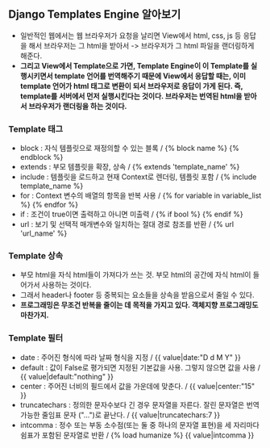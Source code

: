 ## Django Templates Engine 알아보기
- 일반적인 웹에서는 웹 브라우저가 요청을 날리면 View에서 html, css, js 등 응답을 해서 브라우저는 그 html을 받아서 -> 브라우저가 그 html 파일을 랜더링하게 해준다.
- **그리고 View에서 Template으로 가면, Template Engine이 이 Template를 실행시키면서 template 언어를 번역해주기 때문에 View에서 응답할 때는, 이미 template 언어가 html 태그로 변환이 되서 브라우저로 응답이 가게 된다. 즉, template를 서버에서 먼저 실행시킨다는 것이다. 브라우저는 번역된 html을 받아서 브라우저가 랜더링을 하는 것이다.**


### Template 태그
- block : 자식 템플릿으로 재정의할 수 있는 블록 / {% block name %} {% endblock %}
- extends : 부모 템플릿을 확장, 상속 / {% extends 'template_name' %}
- include : 템플릿을 로드하고 현재 Context로 렌더링, 템플릿 포함 / {% include template_name %}
- for : Context 변수의 배열의 항목을 반복 사용 / {% for variable in variable_list %} {% endfor %}
- if : 조건이 true이면 출력하고 아니면 미출력 / {% if bool %} {% endif %}
- url : 보기 및 선택적 매개변수와 일치하는 절대 경로 참조를 반환 / {% url 'url_name' %}


### Template 상속
- 부모 html을 자식 html들이 가져다가 쓰는 것. 부모 html의 공간에 자식 html이 들어가서 사용하는 것이다. 
- 그래서 header나 footer 등 중복되는 요소들을 상속을 받음으로서 줄일 수 있다.
- **프로그래밍은 무조건 반복을 줄이는 데 목적을 가지고 있다. 객체지향 프로그래밍도 마찬가지.**


### Template 필터
- date : 주어진 형식에 따라 날짜 형식을 지정 / {{ value|date:"D d M Y" }}
- default : 값이 False로 평가되면 지정된 기본값을 사용. 그렇지 않으면 값을 사용 / {{ value|default:"nothing" }}
- center : 주어진 너비의 필드에서 값을 가운데에 맞춘다. / {{ value|center:"15" }}
- truncatechars : 정의한 문자수보다 긴 경우 문자열을 자른다. 잘린 문자열은 번역 가능한 줄임표 문자 ("...")로 끝난다. / {{ value|truncatechars:7 }}
- intcomma : 정수 또는 부동 소수점(또는 둘 중 하나의 문자열 표현)을 세 자리마다 쉼표가 포함된 문자열로 반환 / {% load humanize %} {{ value|intcomma }}

